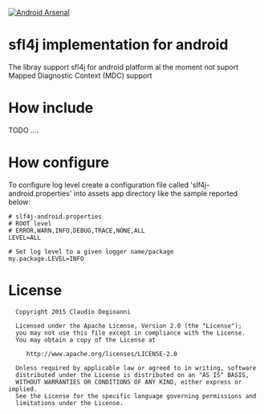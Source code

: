 [![Android Arsenal](https://img.shields.io/badge/Android%20Arsenal-sfl4j--android-brightgreen.svg?style=flat)](https://android-arsenal.com/details/1/5146)

# sfl4j implementation for android

The libray support sfl4j for android platform al the moment not suport Mapped Diagnostic Context (MDC) support

# How include

TODO ....

# How configure

To configure log level create a configuration file called 'slf4j-android.properties' into assets app directory like the sample reported below:
```properties
# slf4j-android.properties
# ROOT level
# ERROR,WARN,INFO,DEBUG,TRACE,NONE,ALL
LEVEL=ALL

# Set log level to a given logger name/package
my.package.LEVEL=INFO
```

# License

      Copyright 2015 Claudio Degioanni

      Licensed under the Apache License, Version 2.0 (the "License");
      you may not use this file except in compliance with the License.
      You may obtain a copy of the License at

         http://www.apache.org/licenses/LICENSE-2.0

      Unless required by applicable law or agreed to in writing, software
      distributed under the License is distributed on an "AS IS" BASIS,
      WITHOUT WARRANTIES OR CONDITIONS OF ANY KIND, either express or implied.
      See the License for the specific language governing permissions and
      limitations under the License.
